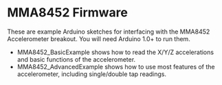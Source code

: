MMA8452 Firmware
================

These are example Arduino sketches for interfacing with the MMA8452 Accelerometer breakout. You will need Arduino 1.0+ to run them. 

* MMA8452_BasicExample shows how to read the X/Y/Z accelerations and basic functions of the accelerometer.
* MMA8452_AdvancedExample shows how to use most features of the accelerometer, including single/double tap readings. 